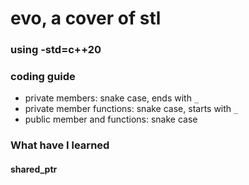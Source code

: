 # evo, a cover of stl

### using -std=c++20

### coding guide

- private members: snake case, ends with `_`
- private member functions: snake case, starts with `_`
- public member and functions: snake case

### What have I learned

#### shared_ptr

